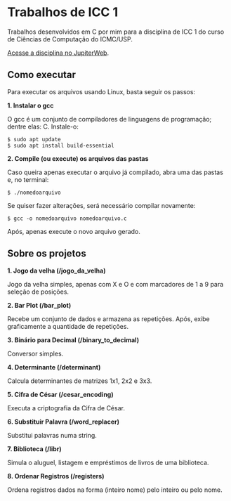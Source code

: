 # Trabalhos de ICC 1

Trabalhos desenvolvidos em C por mim para a disciplina de ICC 1 do curso de Ciências de Computação do ICMC/USP.

[Acesse a disciplina no JupiterWeb](https://uspdigital.usp.br/jupiterweb/obterDisciplina?sgldis=SCC0221&codcur=55041&codhab=0).


## Como executar

Para executar os arquivos usando Linux, basta seguir os passos:

 **1. Instalar o gcc**
 
 O gcc é um conjunto de compiladores de linguagens de programação; dentre elas: C. Instale-o:
 

    $ sudo apt update
    $ sudo apt install build-essential

 **2. Compile (ou execute) os arquivos das pastas**
 
 Caso queira apenas executar o arquivo já compilado, abra uma das pastas e, no terminal:

    $ ./nomedoarquivo
   
Se quiser fazer alterações, será necessário compilar novamente:

    $ gcc -o nomedoarquivo nomedoarquivo.c
Após, apenas execute o novo arquivo gerado.

## Sobre os projetos

**1.  Jogo da velha (/jogo_da_velha)**

Jogo da velha simples, apenas com X e O e com marcadores de 1 a 9 para seleção de posições.

**2. Bar Plot (/bar_plot)**

Recebe um conjunto de dados e armazena as repetições. Após, exibe graficamente a quantidade de repetições.

**3. Binário para Decimal (/binary_to_decimal)**

Conversor simples.

**4. Determinante (/determinant)**

Calcula determinantes de matrizes 1x1, 2x2 e 3x3.

**5. Cifra de César (/cesar_encoding)**

Executa a criptografia da Cifra de César.

**6. Substituir Palavra (/word_replacer)**

Substitui palavras numa string.

**7. Biblioteca (/libr)**

Simula o aluguel, listagem e empréstimos de livros de uma biblioteca.

**8. Ordenar Registros (/registers)**

Ordena registros dados na forma (inteiro nome) pelo inteiro ou pelo nome.

